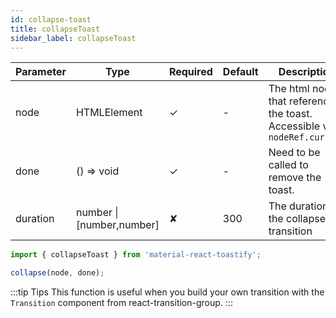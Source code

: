 ```yaml
---
id: collapse-toast
title: collapseToast
sidebar_label: collapseToast
---
```


| Parameter | Type                      | Required | Default | Description                                                              |
|-----------|---------------------------|----------|---------|--------------------------------------------------------------------------|
| node      | HTMLElement               | ✓        | -       | The html node that reference the toast. Accessible via `nodeRef.current` |
| done      | () => void                | ✓        | -       | Need to be called to remove the toast.                                   |
| duration  | number \| [number,number] | ✘        | 300     | The duration of the collapse transition                                  |

```js
import { collapseToast } from 'material-react-toastify';

collapse(node, done);
```

:::tip Tips
This function is useful when you build your own transition with the `Transition` component from react-transition-group.
:::
